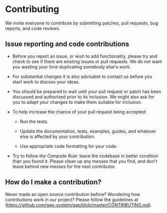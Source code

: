 # Contributing 

We invite everyone to contribute by submitting patches, pull requests,
bug reports, and code reviews. 

##  Issue reporting and code contributions

* Before you report an issue, or wish to add functionality, please try
  and check to see if there are existing issues or pull requests. We
  do not want you wasting your time duplicating somebody else's work.
	
* For substantial changes it is also advisable to contact us before
  you start work to discuss your ideas.
  
* You should be prepared to wait until your pull request or patch has
  been discussed and authorized prior to its inclusion.  We might also
  ask for you to adapt your changes to make them suitable for
  inclusion.
  
* To help increase the chance of your pull request being accepted:

  - Run the tests.
  
  - Update the documentation, tests, examples, guides, and whatever
    else is affected by your contribution.
	
  - Use appropriate code formatting for your code.

* Try to follow *the Campsite Rule:* leave the codebase in better
  condition than you found it. Please clean up any messes that you
  find, and don't leave behind new messes for the next contributor.

## How do I make a contribution?

Never made an open source contribution before? Wondering how
contributions work in our project? Please follow the guidelines at
(https://github.com/gap-system/gap/blob/master/CONTRIBUTING.md).

